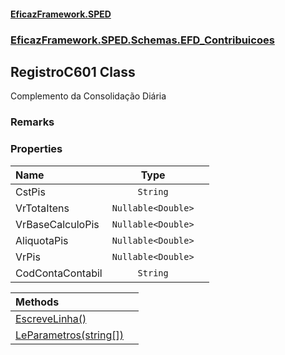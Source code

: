 #### [EficazFramework.SPED](EficazFrameworkSPED.md 'EficazFramework SPED')
### [EficazFramework.SPED.Schemas.EFD_Contribuicoes](EficazFramework.SPED.Schemas.EFD_Contribuicoes.md 'EficazFramework.SPED.Schemas.EFD_Contribuicoes')

## RegistroC601 Class

Complemento da Consolidação Diária

### Remarks
### Properties

| Name | Type | |
| :--- | :---: | :--- |
| CstPis | `String` |  |
| VrTotaItens | `Nullable<Double>` |  |
| VrBaseCalculoPis | `Nullable<Double>` |  |
| AliquotaPis | `Nullable<Double>` |  |
| VrPis | `Nullable<Double>` |  |
| CodContaContabil | `String` |  |

| Methods | |
| :--- | :--- |
| [EscreveLinha()](EficazFramework.SPED.Schemas.EFD_Contribuicoes/RegistroC601/EscreveLinha().md 'EficazFramework.SPED.Schemas.EFD_Contribuicoes.RegistroC601.EscreveLinha()') | |
| [LeParametros(string[])](EficazFramework.SPED.Schemas.EFD_Contribuicoes/RegistroC601/LeParametros(string[]).md 'EficazFramework.SPED.Schemas.EFD_Contribuicoes.RegistroC601.LeParametros(string[])') | |
